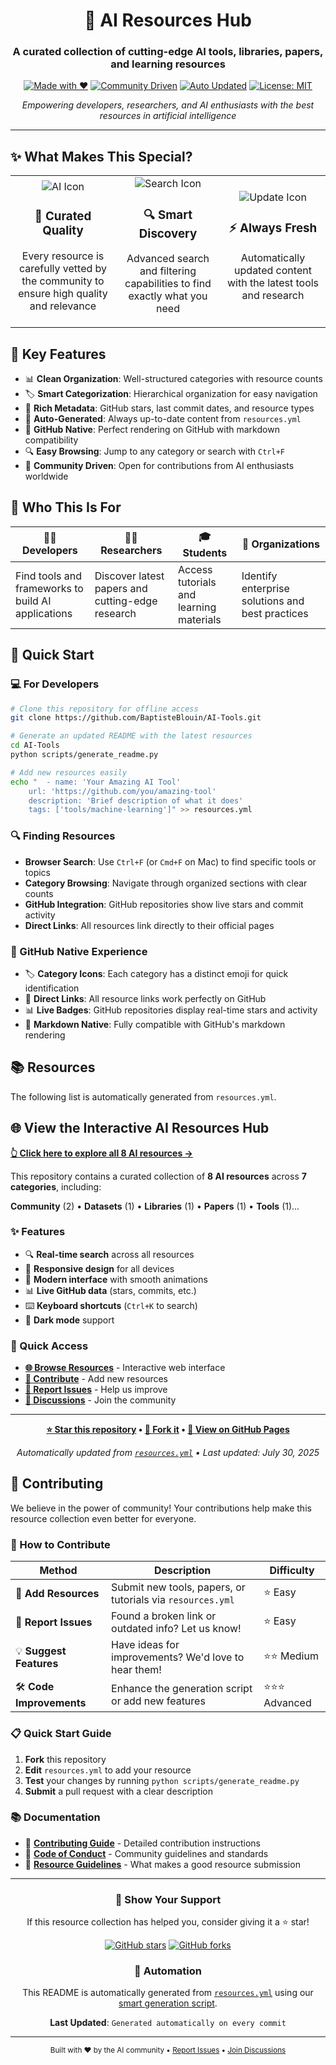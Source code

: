 <div align="center">

# 🤖 AI Resources Hub

### A curated collection of cutting-edge AI tools, libraries, papers, and learning resources

[![Made with ❤️](https://img.shields.io/badge/Made%20with-❤️-red.svg)](https://github.com/BaptisteBlouin/AI-Tools)
[![Community Driven](https://img.shields.io/badge/Community-Driven-blue.svg)](CONTRIBUTING.md)
[![Auto Updated](https://img.shields.io/badge/Auto-Updated-green.svg)](scripts/generate_readme.py)
[![License: MIT](https://img.shields.io/badge/License-MIT-yellow.svg)](LICENSE)

*Empowering developers, researchers, and AI enthusiasts with the best resources in artificial intelligence*

---

</div>

## ✨ What Makes This Special?

<table>
<tr>
<td width="33%" align="center">
<img src="https://img.icons8.com/clouds/100/000000/artificial-intelligence.png" alt="AI Icon"/>
<h3>🎯 Curated Quality</h3>
<p>Every resource is carefully vetted by the community to ensure high quality and relevance</p>
</td>
<td width="33%" align="center">
<img src="https://img.icons8.com/clouds/100/000000/search.png" alt="Search Icon"/>
<h3>🔍 Smart Discovery</h3>
<p>Advanced search and filtering capabilities to find exactly what you need</p>
</td>
<td width="33%" align="center">
<img src="https://img.icons8.com/clouds/100/000000/update.png" alt="Update Icon"/>
<h3>⚡ Always Fresh</h3>
<p>Automatically updated content with the latest tools and research</p>
</td>
</tr>
</table>

## 🚀 Key Features

- 📊 **Clean Organization**: Well-structured categories with resource counts
- 🏷️ **Smart Categorization**: Hierarchical organization for easy navigation  
- 🔗 **Rich Metadata**: GitHub stars, last commit dates, and resource types
- 🤖 **Auto-Generated**: Always up-to-date content from `resources.yml`
- 📱 **GitHub Native**: Perfect rendering on GitHub with markdown compatibility
- 🔍 **Easy Browsing**: Jump to any category or search with `Ctrl+F`
- 🤝 **Community Driven**: Open for contributions from AI enthusiasts worldwide

## 🎯 Who This Is For

| 👨‍💻 **Developers** | 👩‍🔬 **Researchers** | 🎓 **Students** | 🏢 **Organizations** |
|-------------------|---------------------|-----------------|---------------------|
| Find tools and frameworks to build AI applications | Discover latest papers and cutting-edge research | Access tutorials and learning materials | Identify enterprise solutions and best practices |

## 🚀 Quick Start

### 💻 For Developers

```bash
# Clone this repository for offline access
git clone https://github.com/BaptisteBlouin/AI-Tools.git

# Generate an updated README with the latest resources
cd AI-Tools
python scripts/generate_readme.py

# Add new resources easily
echo "  - name: 'Your Amazing AI Tool'
    url: 'https://github.com/you/amazing-tool'
    description: 'Brief description of what it does'
    tags: ['tools/machine-learning']" >> resources.yml
```

### 🔍 Finding Resources

- **Browser Search**: Use `Ctrl+F` (or `Cmd+F` on Mac) to find specific tools or topics
- **Category Browsing**: Navigate through organized sections with clear counts
- **GitHub Integration**: GitHub repositories show live stars and commit activity
- **Direct Links**: All resources link directly to their official pages

### 📱 GitHub Native Experience

- 🏷️ **Category Icons**: Each category has a distinct emoji for quick identification
- 🔗 **Direct Links**: All resource links work perfectly on GitHub
- 📊 **Live Badges**: GitHub repositories display real-time stars and activity
- 📖 **Markdown Native**: Fully compatible with GitHub's markdown rendering

## 📚 Resources

The following list is automatically generated from `resources.yml`.

<!-- START AUTO -->
<!-- Generated on 2025-07-30 13:22:15 UTC by generate_readme.py -->

## 🌐 View the Interactive AI Resources Hub

**[👆 Click here to explore all 8 AI resources →](https://baptisteblouin.github.io/AI-Tools/)**

This repository contains a curated collection of **8 AI resources** across **7 categories**, including:

**Community** (2) • **Datasets** (1) • **Libraries** (1) • **Papers** (1) • **Tools** (1)...

### ✨ Features

- 🔍 **Real-time search** across all resources
- 📱 **Responsive design** for all devices  
- 🎨 **Modern interface** with smooth animations
- 📊 **Live GitHub data** (stars, commits, etc.)
- ⌨️ **Keyboard shortcuts** (`Ctrl+K` to search)
- 🌙 **Dark mode** support

### 🚀 Quick Access

- **[🌐 Browse Resources](https://baptisteblouin.github.io/AI-Tools/)** - Interactive web interface
- **[📝 Contribute](CONTRIBUTING.md)** - Add new resources
- **[🐛 Report Issues](https://github.com/BaptisteBlouin/AI-Tools/issues)** - Help us improve
- **[💬 Discussions](https://github.com/BaptisteBlouin/AI-Tools/discussions)** - Join the community

---

<div align="center">

**[⭐ Star this repository](https://github.com/BaptisteBlouin/AI-Tools/stargazers) • [🍴 Fork it](https://github.com/BaptisteBlouin/AI-Tools/fork) • [📖 View on GitHub Pages](https://baptisteblouin.github.io/AI-Tools/)**

*Automatically updated from [`resources.yml`](resources.yml) • Last updated: July 30, 2025*

</div>
<!-- END AUTO -->

## 🤝 Contributing

We believe in the power of community! Your contributions help make this resource collection even better for everyone.

### 🎯 How to Contribute

| Method | Description | Difficulty |
|--------|-------------|------------|
| 🔗 **Add Resources** | Submit new tools, papers, or tutorials via `resources.yml` | ⭐ Easy |
| 🐛 **Report Issues** | Found a broken link or outdated info? Let us know! | ⭐ Easy |
| 💡 **Suggest Features** | Have ideas for improvements? We'd love to hear them! | ⭐⭐ Medium |
| 🛠️ **Code Improvements** | Enhance the generation script or add new features | ⭐⭐⭐ Advanced |

### 📋 Quick Start Guide

1. **Fork** this repository
2. **Edit** `resources.yml` to add your resource
3. **Test** your changes by running `python scripts/generate_readme.py`
4. **Submit** a pull request with a clear description

### 📚 Documentation

- 📖 [**Contributing Guide**](CONTRIBUTING.md) - Detailed contribution instructions
- 🤝 [**Code of Conduct**](CODE_OF_CONDUCT.md) - Community guidelines and standards
- 🎯 [**Resource Guidelines**](AGENTS.md) - What makes a good resource submission

---

<div align="center">

### 🌟 Show Your Support

If this resource collection has helped you, consider giving it a ⭐ star!

[![GitHub stars](https://img.shields.io/github/stars/BaptisteBlouin/AI-Tools?style=social)](https://github.com/BaptisteBlouin/AI-Tools/stargazers)
[![GitHub forks](https://img.shields.io/github/forks/BaptisteBlouin/AI-Tools?style=social)](https://github.com/BaptisteBlouin/AI-Tools/network/members)

### 🔄 Automation

This README is automatically generated from [`resources.yml`](resources.yml) using our [smart generation script](scripts/generate_readme.py).

**Last Updated**: `Generated automatically on every commit`

---

<sub>Built with ❤️ by the AI community • [Report Issues](https://github.com/BaptisteBlouin/AI-Tools/issues) • [Join Discussions](https://github.com/BaptisteBlouin/AI-Tools/discussions)</sub>

</div>